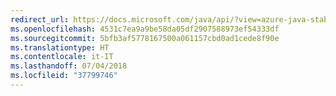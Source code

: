 ```yaml
---
redirect_url: https://docs.microsoft.com/java/api/?view=azure-java-stable
ms.openlocfilehash: 4531c7ea9a9be58da05df2907588973ef54333df
ms.sourcegitcommit: 5bfb3af5778167500a061157cbd0ad1cede8f90e
ms.translationtype: HT
ms.contentlocale: it-IT
ms.lasthandoff: 07/04/2018
ms.locfileid: "37799746"
---
```

